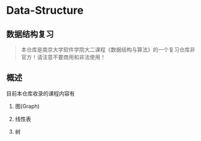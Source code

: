 # Data-Structure
## 数据结构复习

> 本仓库是南京大学软件学院大二课程《数据结构与算法》的一个复习仓库非官方！请注意不要商用和非法使用！



## 概述

目前本仓库收录的课程内容有

1. 图(Graph)

2. 线性表
3. 树
